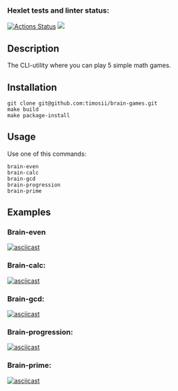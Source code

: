 ### Hexlet tests and linter status:
[![Actions Status](https://github.com/HoldCarter/python-project-49/workflows/hexlet-check/badge.svg)](https://github.com/HoldCarter/python-project-49/actions)
<a href="https://codeclimate.com/github/HoldCarter/python-project-49/maintainability"><img src="https://api.codeclimate.com/v1/badges/b34a0cb303d1b0b92114/maintainability" /></a>

## Description
The CLI-utility where you can play 5 simple math games.

## Installation
```
git clone git@github.com:timosii/brain-games.git
make build
make package-install
```

## Usage
Use one of this commands:
```
brain-even
brain-calc
brain-gcd
brain-progression
brain-prime
```


## Examples
### Brain-even

[![asciicast](https://asciinema.org/a/iUpZhHnx27H2XcgXrMzgTxmAA.svg)](https://asciinema.org/a/iUpZhHnx27H2XcgXrMzgTxmAA)

### Brain-calc:

[![asciicast](https://asciinema.org/a/3T2YYBrZ0hQUBXVOwmEfDMdVX.svg)](https://asciinema.org/a/3T2YYBrZ0hQUBXVOwmEfDMdVX)

### Brain-gcd:

[![asciicast](https://asciinema.org/a/eWUTVdn6HXqhLu1iiWnS7Nb6L.svg)](https://asciinema.org/a/eWUTVdn6HXqhLu1iiWnS7Nb6L)

### Brain-progression:

[![asciicast](https://asciinema.org/a/Mbhz8oOk4u41FrB7hRVo7jf2e.svg)](https://asciinema.org/a/Mbhz8oOk4u41FrB7hRVo7jf2e)

### Brain-prime:

[![asciicast](https://asciinema.org/a/FMbDFCI0VY2VjEqeHOh6Ys5rM.svg)](https://asciinema.org/a/FMbDFCI0VY2VjEqeHOh6Ys5rM)
